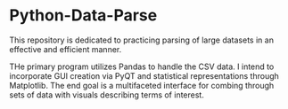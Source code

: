 # Python-Data-Parse

This repository is dedicated to practicing parsing of large datasets in an effective and efficient manner.

THe primary program utilizes Pandas to handle the CSV data. I intend to incorporate GUI creation via PyQT and statistical representations through Matplotlib. The end goal is a multifaceted interface for combing through sets of data with visuals describing terms of interest.
